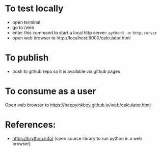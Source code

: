 # To test locally

* open terminal
* go to <folder that contains this github repo>/web
* enter this command to start a local http server: `python3 -m http.server`
* open web browser to http://localhost:8000/calculator.html

# To publish

* push to github repo so it is available via github pages

# To consume as a user

Open web browser to https://happyinkboy.github.io/web/calculator.html

# References:

* https://brython.info/ (open source library to run python in a web browser)